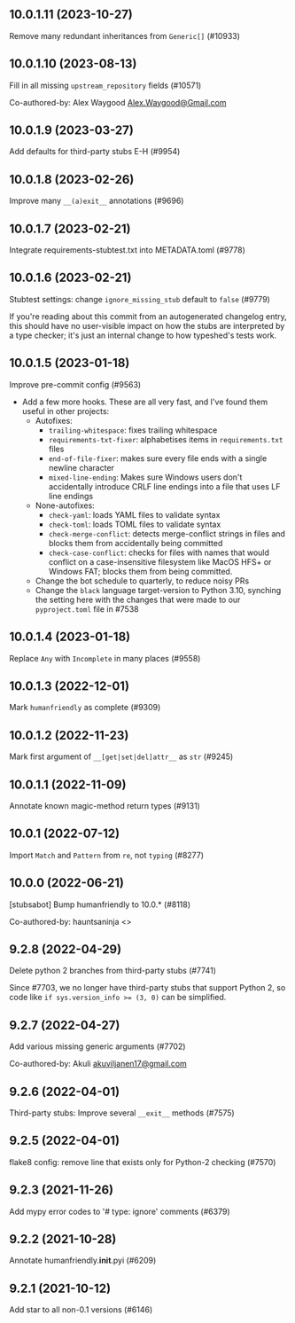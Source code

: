 ## 10.0.1.11 (2023-10-27)

Remove many redundant inheritances from `Generic[]` (#10933)

## 10.0.1.10 (2023-08-13)

Fill in all missing `upstream_repository` fields (#10571)

Co-authored-by: Alex Waygood <Alex.Waygood@Gmail.com>

## 10.0.1.9 (2023-03-27)

Add defaults for third-party stubs E-H (#9954)

## 10.0.1.8 (2023-02-26)

Improve many `__(a)exit__` annotations (#9696)

## 10.0.1.7 (2023-02-21)

Integrate requirements-stubtest.txt into METADATA.toml (#9778)

## 10.0.1.6 (2023-02-21)

Stubtest settings: change `ignore_missing_stub` default to `false` (#9779)

If you're reading about this commit from an autogenerated changelog entry, this should have no user-visible impact on how the stubs are interpreted by a type checker; it's just an internal change to how typeshed's tests work.

## 10.0.1.5 (2023-01-18)

Improve pre-commit config (#9563)

- Add a few more hooks. These are all very fast, and I've found them useful in other projects:
  - Autofixes:
    - `trailing-whitespace`: fixes trailing whitespace
    - `requirements-txt-fixer`: alphabetises items in `requirements.txt` files
    - `end-of-file-fixer`: makes sure every file ends with a single newline character
    - `mixed-line-ending`: Makes sure Windows users don't accidentally introduce CRLF line endings into a file that uses LF line endings
  - None-autofixes:
    - `check-yaml`: loads YAML files to validate syntax
    - `check-toml`: loads TOML files to validate syntax
    - `check-merge-conflict`: detects merge-conflict strings in files and blocks them from accidentally being committed
    - `check-case-conflict`: checks for files with names that would conflict on a case-insensitive filesystem like MacOS HFS+ or Windows FAT; blocks them from being committed.
  - Change the bot schedule to quarterly, to reduce noisy PRs
  - Change the `black` language target-version to Python 3.10, synching the setting here with the changes that were made to our `pyproject.toml` file in #7538

## 10.0.1.4 (2023-01-18)

Replace `Any` with `Incomplete` in many places (#9558)

## 10.0.1.3 (2022-12-01)

Mark `humanfriendly` as complete (#9309)

## 10.0.1.2 (2022-11-23)

Mark first argument of `__[get|set|del]attr__` as `str` (#9245)

## 10.0.1.1 (2022-11-09)

Annotate known magic-method return types (#9131)

## 10.0.1 (2022-07-12)

Import `Match` and `Pattern` from `re`, not `typing` (#8277)

## 10.0.0 (2022-06-21)

[stubsabot] Bump humanfriendly to 10.0.* (#8118)

Co-authored-by: hauntsaninja <>

## 9.2.8 (2022-04-29)

Delete python 2 branches from third-party stubs (#7741)

Since #7703, we no longer have third-party stubs that support Python 2, so code like `if sys.version_info >= (3, 0)` can be simplified.

## 9.2.7 (2022-04-27)

Add various missing generic arguments (#7702)

Co-authored-by: Akuli <akuviljanen17@gmail.com>

## 9.2.6 (2022-04-01)

Third-party stubs: Improve several `__exit__` methods (#7575)

## 9.2.5 (2022-04-01)

flake8 config: remove line that exists only for Python-2 checking (#7570)

## 9.2.3 (2021-11-26)

Add mypy error codes to '# type: ignore' comments (#6379)

## 9.2.2 (2021-10-28)

Annotate humanfriendly.__init__.pyi (#6209)

## 9.2.1 (2021-10-12)

Add star to all non-0.1 versions (#6146)

